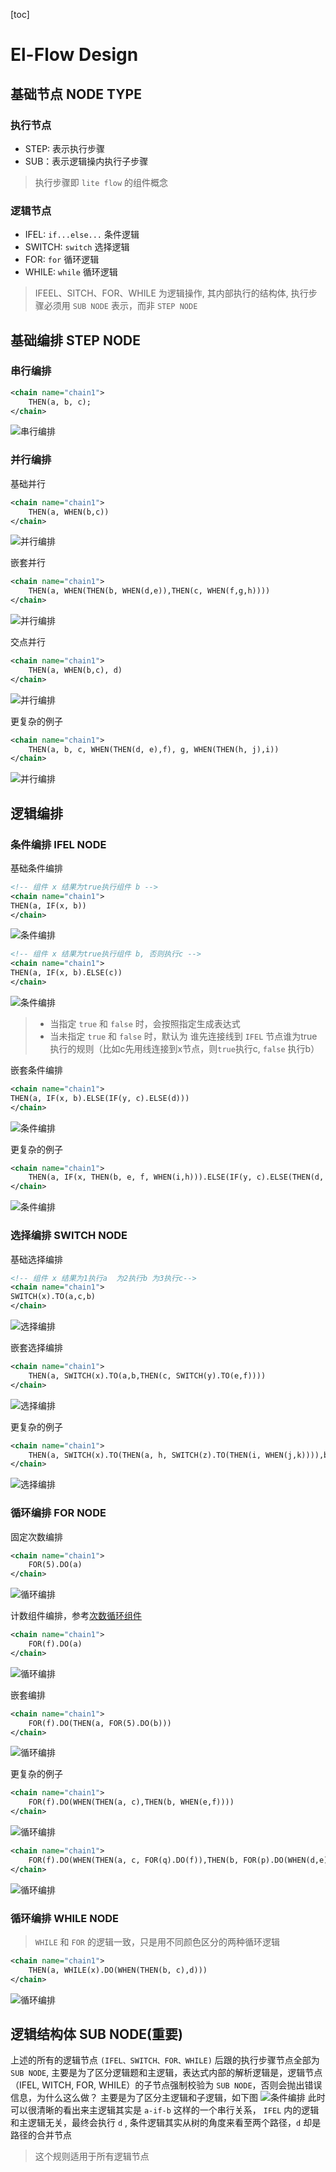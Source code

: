 [toc]
# El-Flow Design

## 基础节点 NODE TYPE
### 执行节点
- STEP: 表示执行步骤
- SUB：表示逻辑操内执行子步骤
>执行步骤即 `lite flow` 的组件概念
### 逻辑节点
- IFEL: `if...else...` 条件逻辑
- SWITCH: `switch` 选择逻辑
- FOR: `for` 循环逻辑
- WHILE: `while` 循环逻辑

> IFEEL、SITCH、FOR、WHILE 为逻辑操作, 其内部执行的结构体, 执行步骤必须用 `SUB NODE` 表示，而非 `STEP NODE`

## 基础编排 STEP NODE
### 串行编排
```xml
<chain name="chain1">
    THEN(a, b, c);
</chain>
```
![串行编排](./public/static/images/step-one.png)

### 并行编排
基础并行
```xml
<chain name="chain1">
    THEN(a, WHEN(b,c))
</chain>
```
![并行编排](./public/static/images/step-two.png)

嵌套并行
```xml
<chain name="chain1">
    THEN(a, WHEN(THEN(b, WHEN(d,e)),THEN(c, WHEN(f,g,h))))
</chain>
```
![并行编排](./public/static/images/step-five.png)

交点并行
```xml
<chain name="chain1">
    THEN(a, WHEN(b,c), d)
</chain>
```
![并行编排](./public/static/images/step-three.png)



更复杂的例子
```xml
<chain name="chain1">
    THEN(a, b, c, WHEN(THEN(d, e),f), g, WHEN(THEN(h, j),i))
</chain>
```
![并行编排](./public/static/images/step-four.png)

## 逻辑编排
### 条件编排 IFEL NODE
基础条件编排
```xml
<!-- 组件 x 结果为true执行组件 b -->
<chain name="chain1">
THEN(a, IF(x, b))
</chain>
```
![条件编排](./public/static/images/if-one.png)

```xml
<!-- 组件 x 结果为true执行组件 b, 否则执行c -->
<chain name="chain1">
THEN(a, IF(x, b).ELSE(c))
</chain>
```
![条件编排](./public/static/images/if-two.png)

>- 当指定 `true` 和 `false` 时，会按照指定生成表达式
>- 当未指定  `true` 和 `false` 时，默认为 谁先连接线到 `IFEL` 节点谁为true执行的规则（比如c先用线连接到x节点，则`true`执行c, `false` 执行b）


嵌套条件编排
```xml
<chain name="chain1">
THEN(a, IF(x, b).ELSE(IF(y, c).ELSE(d)))
</chain>
```
![条件编排](./public/static/images/if-three.png)

更复杂的例子
```xml
<chain name="chain1">
    THEN(a, IF(x, THEN(b, e, f, WHEN(i,h))).ELSE(IF(y, c).ELSE(THEN(d, IF(z, g)))))
</chain>
```
![条件编排](./public/static/images/if-four.png)

### 选择编排 SWITCH NODE
基础选择编排
```xml
<!-- 组件 x 结果为1执行a  为2执行b 为3执行c-->
<chain name="chain1">
SWITCH(x).TO(a,c,b)
</chain>
```
![选择编排](./public/static/images/switch-one.png)

嵌套选择编排
```xml
<chain name="chain1">
    THEN(a, SWITCH(x).TO(a,b,THEN(c, SWITCH(y).TO(e,f))))
</chain>
```
![选择编排](./public/static/images/switch-two.png)

更复杂的例子
```xml
<chain name="chain1">
    THEN(a, SWITCH(x).TO(THEN(a, h, SWITCH(z).TO(THEN(i, WHEN(j,k)))),b,THEN(c, SWITCH(y).TO(THEN(e, m, n),f))))
</chain>
```
![选择编排](./public/static/images/switch-three.png)

### 循环编排 FOR NODE
固定次数编排
```xml
<chain name="chain1">
    FOR(5).DO(a)
</chain>
```
![循环编排](./public/static/images/for-one.png)

计数组件编排，参考[次数循环组件](https://liteflow.yomahub.com/pages/5f971f/)
```xml
<chain name="chain1">
    FOR(f).DO(a)
</chain>
```
![循环编排](./public/static/images/for-two.png)

嵌套编排
```xml
<chain name="chain1">
    FOR(f).DO(THEN(a, FOR(5).DO(b)))
</chain>
```
![循环编排](./public/static/images/for-three.png)

更复杂的例子
```xml
<chain name="chain1">
    FOR(f).DO(WHEN(THEN(a, c),THEN(b, WHEN(e,f))))
</chain>
```
![循环编排](./public/static/images/for-four.png)

```xml
<chain name="chain1">
    FOR(f).DO(WHEN(THEN(a, c, FOR(q).DO(f)),THEN(b, FOR(p).DO(WHEN(d,e)))))
</chain>
```
![循环编排](./public/static/images/for-five.png)

### 循环编排 WHILE NODE
> `WHILE` 和 `FOR` 的逻辑一致，只是用不同颜色区分的两种循环逻辑
```xml
<chain name="chain1">
    THEN(a, WHILE(x).DO(WHEN(THEN(b, c),d)))
</chain>
```
![循环编排](./public/static/images/while-one.png)

## 逻辑结构体 SUB NODE(重要)
上述的所有的逻辑节点 `(IFEL、SWITCH、FOR、WHILE)` 后跟的执行步骤节点全部为 `SUB NODE`, 主要是为了区分逻辑题和主逻辑，表达式内部的解析逻辑是，逻辑节点（IFEL, WITCH, FOR, WHILE）的子节点强制校验为 `SUB NODE`，否则会抛出错误信息，为什么这么做？
主要是为了区分主逻辑和子逻辑，如下图
![条件编排](./public/static/images/sub-one.png)
此时可以很清晰的看出来主逻辑其实是 `a-if-b` 这样的一个串行关系， `IFEL` 内的逻辑和主逻辑无关，最终会执行 `d`
, 条件逻辑其实从树的角度来看至两个路径，`d` 却是路径的合并节点 

> 这个规则适用于所有逻辑节点

```xml


 